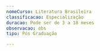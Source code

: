 ```yaml
---
nomeCurso: Literatura Brasileira
classificacao: Especialização
duracao: Pode ser de 3 a 18 meses
observacao: obs
tipo: Pós Graduação

---
```


